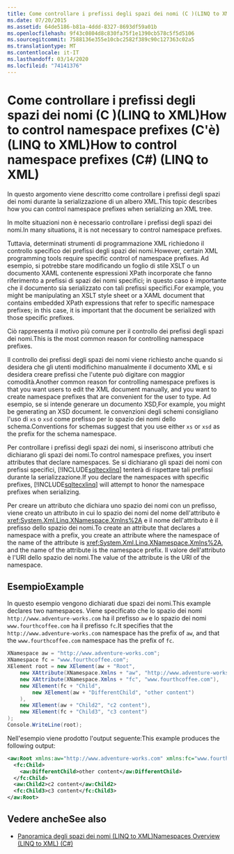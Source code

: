```yaml
---
title: Come controllare i prefissi degli spazi dei nomi (C )(LINQ to XML)How to control namespace prefixes (C'è) (LINQ to XML)
ms.date: 07/20/2015
ms.assetid: 64de5186-b81a-4ddd-8327-8693df59a01b
ms.openlocfilehash: 9f43c0804d8c830fa75f1e1390cb578c5f5d5106
ms.sourcegitcommit: 7588136e355e10cbc2582f389c90c127363c02a5
ms.translationtype: MT
ms.contentlocale: it-IT
ms.lasthandoff: 03/14/2020
ms.locfileid: "74141376"
---
```

# <a name="how-to-control-namespace-prefixes-c-linq-to-xml"></a><span data-ttu-id="0a28e-102">Come controllare i prefissi degli spazi dei nomi (C )(LINQ to XML)How to control namespace prefixes (C'è) (LINQ to XML)</span><span class="sxs-lookup"><span data-stu-id="0a28e-102">How to control namespace prefixes (C#) (LINQ to XML)</span></span>
<span data-ttu-id="0a28e-103">In questo argomento viene descritto come controllare i prefissi degli spazi dei nomi durante la serializzazione di un albero XML.</span><span class="sxs-lookup"><span data-stu-id="0a28e-103">This topic describes how you can control namespace prefixes when serializing an XML tree.</span></span>  
  
 <span data-ttu-id="0a28e-104">In molte situazioni non è necessario controllare i prefissi degli spazi dei nomi.</span><span class="sxs-lookup"><span data-stu-id="0a28e-104">In many situations, it is not necessary to control namespace prefixes.</span></span>  
  
 <span data-ttu-id="0a28e-105">Tuttavia, determinati strumenti di programmazione XML richiedono il controllo specifico dei prefissi degli spazi dei nomi.</span><span class="sxs-lookup"><span data-stu-id="0a28e-105">However, certain XML programming tools require specific control of namespace prefixes.</span></span> <span data-ttu-id="0a28e-106">Ad esempio, si potrebbe stare modificando un foglio di stile XSLT o un documento XAML contenente espressioni XPath incorporate che fanno riferimento a prefissi di spazi dei nomi specifici; in questo caso è importante che il documento sia serializzato con tali prefissi specifici.</span><span class="sxs-lookup"><span data-stu-id="0a28e-106">For example, you might be manipulating an XSLT style sheet or a XAML document that contains embedded XPath expressions that refer to specific namespace prefixes; in this case, it is important that the document be serialized with those specific prefixes.</span></span>  
  
 <span data-ttu-id="0a28e-107">Ciò rappresenta il motivo più comune per il controllo dei prefissi degli spazi dei nomi.</span><span class="sxs-lookup"><span data-stu-id="0a28e-107">This is the most common reason for controlling namespace prefixes.</span></span>  
  
 <span data-ttu-id="0a28e-108">Il controllo dei prefissi degli spazi dei nomi viene richiesto anche quando si desidera che gli utenti modifichino manualmente il documento XML e si desidera creare prefissi che l'utente può digitare con maggior comodità.</span><span class="sxs-lookup"><span data-stu-id="0a28e-108">Another common reason for controlling namespace prefixes is that you want users to edit the XML document manually, and you want to create namespace prefixes that are convenient for the user to type.</span></span> <span data-ttu-id="0a28e-109">Ad esempio, se si intende generare un documento XSD,</span><span class="sxs-lookup"><span data-stu-id="0a28e-109">For example, you might be generating an XSD document.</span></span> <span data-ttu-id="0a28e-110">le convenzioni degli schemi consigliano l'uso di `xs` o `xsd` come prefisso per lo spazio dei nomi dello schema.</span><span class="sxs-lookup"><span data-stu-id="0a28e-110">Conventions for schemas suggest that you use either `xs` or `xsd` as the prefix for the schema namespace.</span></span>  
  
 <span data-ttu-id="0a28e-111">Per controllare i prefissi degli spazi dei nomi, si inseriscono attributi che dichiarano gli spazi dei nomi.</span><span class="sxs-lookup"><span data-stu-id="0a28e-111">To control namespace prefixes, you insert attributes that declare namespaces.</span></span> <span data-ttu-id="0a28e-112">Se si dichiarano gli spazi dei nomi con prefissi specifici, [!INCLUDE[sqltecxlinq](~/includes/sqltecxlinq-md.md)] tenterà di rispettare tali prefissi durante la serializzazione.</span><span class="sxs-lookup"><span data-stu-id="0a28e-112">If you declare the namespaces with specific prefixes, [!INCLUDE[sqltecxlinq](~/includes/sqltecxlinq-md.md)] will attempt to honor the namespace prefixes when serializing.</span></span>  
  
 <span data-ttu-id="0a28e-113">Per creare un attributo che dichiara uno spazio dei nomi con un prefisso, viene creato un attributo in cui lo spazio dei nomi del nome dell'attributo è <xref:System.Xml.Linq.XNamespace.Xmlns%2A> e il nome dell'attributo è il prefisso dello spazio dei nomi.</span><span class="sxs-lookup"><span data-stu-id="0a28e-113">To create an attribute that declares a namespace with a prefix, you create an attribute where the namespace of the name of the attribute is <xref:System.Xml.Linq.XNamespace.Xmlns%2A>, and the name of the attribute is the namespace prefix.</span></span> <span data-ttu-id="0a28e-114">Il valore dell'attributo è l'URI dello spazio dei nomi.</span><span class="sxs-lookup"><span data-stu-id="0a28e-114">The value of the attribute is the URI of the namespace.</span></span>  
  
## <a name="example"></a><span data-ttu-id="0a28e-115">Esempio</span><span class="sxs-lookup"><span data-stu-id="0a28e-115">Example</span></span>  
 <span data-ttu-id="0a28e-116">In questo esempio vengono dichiarati due spazi dei nomi.</span><span class="sxs-lookup"><span data-stu-id="0a28e-116">This example declares two namespaces.</span></span> <span data-ttu-id="0a28e-117">Viene specificato che lo spazio dei nomi `http://www.adventure-works.com` ha il prefisso `aw` e lo spazio dei nomi `www.fourthcoffee.com` ha il prefisso `fc`.</span><span class="sxs-lookup"><span data-stu-id="0a28e-117">It specifies that the `http://www.adventure-works.com` namespace has the prefix of `aw`, and that the `www.fourthcoffee.com` namespace has the prefix of `fc`.</span></span>  
  
```csharp  
XNamespace aw = "http://www.adventure-works.com";  
XNamespace fc = "www.fourthcoffee.com";  
XElement root = new XElement(aw + "Root",  
    new XAttribute(XNamespace.Xmlns + "aw", "http://www.adventure-works.com"),  
    new XAttribute(XNamespace.Xmlns + "fc", "www.fourthcoffee.com"),  
    new XElement(fc + "Child",  
        new XElement(aw + "DifferentChild", "other content")  
    ),  
    new XElement(aw + "Child2", "c2 content"),  
    new XElement(fc + "Child3", "c3 content")  
);  
Console.WriteLine(root);  
```  
  
 <span data-ttu-id="0a28e-118">Nell'esempio viene prodotto l'output seguente:</span><span class="sxs-lookup"><span data-stu-id="0a28e-118">This example produces the following output:</span></span>  
  
```xml  
<aw:Root xmlns:aw="http://www.adventure-works.com" xmlns:fc="www.fourthcoffee.com">  
  <fc:Child>  
    <aw:DifferentChild>other content</aw:DifferentChild>  
  </fc:Child>  
  <aw:Child2>c2 content</aw:Child2>  
  <fc:Child3>c3 content</fc:Child3>  
</aw:Root>  
```  
  
## <a name="see-also"></a><span data-ttu-id="0a28e-119">Vedere anche</span><span class="sxs-lookup"><span data-stu-id="0a28e-119">See also</span></span>

- [<span data-ttu-id="0a28e-120">Panoramica degli spazi dei nomi (LINQ to XML)</span><span class="sxs-lookup"><span data-stu-id="0a28e-120">Namespaces Overview (LINQ to XML) (C#)</span></span>](namespaces-overview-linq-to-xml.md)
